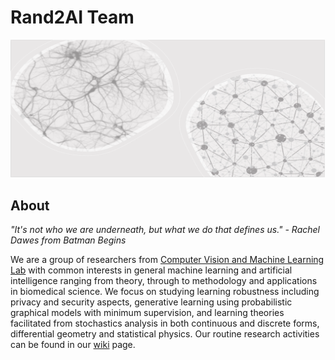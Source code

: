 # Rand2AI Team
![](./BG.png)

## About

*"It's not who we are underneath, but what we do that defines us." - Rachel Dawes from Batman Begins*

We are a group of researchers from [Computer Vision and Machine Learning Lab](http://csvision.swansea.ac.uk/) with common interests in general machine learning and artificial intelligence ranging from theory, through to methodology and applications in biomedical science. We focus on studying learning robustness including privacy and security aspects, generative learning using probabilistic graphical models with minimum supervision, and learning theories facilitated from stochastics analysis in both continuous and discrete forms, differential geometry and statistical physics. Our routine research activities can be found in our [wiki](../../wiki) page.
